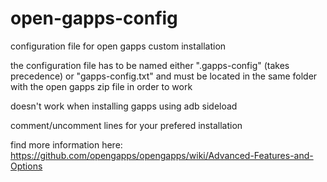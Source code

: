 # open-gapps-config
configuration file for open gapps custom installation

the configuration file has to be named either ".gapps-config" (takes precedence) or "gapps-config.txt"
and must be located in the same folder with the open gapps zip file in order to work

doesn't work when installing gapps using adb sideload

comment/uncomment lines for your prefered installation

find more information here:
https://github.com/opengapps/opengapps/wiki/Advanced-Features-and-Options
